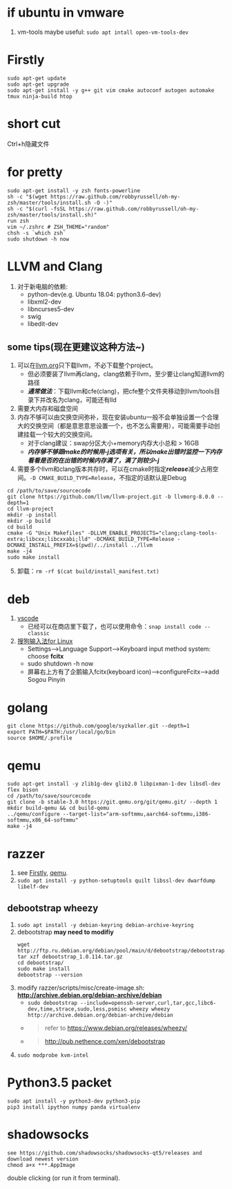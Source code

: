 # if ubuntu in vmware
1. vm-tools maybe useful: `sudo apt intall open-vm-tools-dev`

# Firstly<a name="firstly"></a>
```shell
sudo apt-get update
sudo apt-get upgrade
sudo apt-get install -y g++ git vim cmake autoconf autogen automake tmux ninja-build htop
```

# short cut
Ctrl+h隐藏文件

# for pretty
```shell
sudo apt-get install -y zsh fonts-powerline
sh -c "$(wget https://raw.github.com/robbyrussell/oh-my-zsh/master/tools/install.sh -O -)"
sh -c "$(curl -fsSL https://raw.github.com/robbyrussell/oh-my-zsh/master/tools/install.sh)"
run zsh
vim ~/.zshrc # ZSH_THEME="random"
chsh -s `which zsh`
sudo shutdown -h now
```

# LLVM and Clang
1. 对于新电脑的依赖:
    + python-dev(e.g. Ubuntu 18.04: python3.6-dev)
    + libxml2-dev
    + libncurses5-dev
    + swig
    + libedit-dev
## some tips(现在更建议这种方法~)
1. 可以在[llvm.org](http://releases.llvm.org/download.html)只下载llvm，不必下载整个project。
    + 但必须要装了llvm再clang，clang依赖于llvm，至少要让clang知道llvm的路径
    + ***通常做法***：下载llvm和cfe(clang)，把cfe整个文件夹移动到llvm/tools目录下并改名为clang，可能还有lld
2. 需要大内存和磁盘空间
3. 内存不够可以由交换空间弥补，现在安装ubuntu一般不会单独设置一个合理大的交换空间（都是意思意思设置一个，也不怎么需要用），可能需要手动创建挂载一个较大的交换空间。
    + 对于clang建议：swap分区大小+memory内存大小总和 > 16GB
    + ***内存够不够跟make的时候用-j选项有关，所以make出错时监控一下内存看看是否的在出错的时候内存满了，满了则较少-j***
4. 需要多个llvm和clang版本共存时，可以在cmake时指定***release***减少占用空间。`-D CMAKE_BUILD_TYPE=Release`，不指定的话默认是Debug
```shell
cd /path/to/save/sourcecode
git clone https://github.com/llvm/llvm-project.git -b llvmorg-8.0.0 --depth=1
cd llvm-project
mkdir -p install
mkdir -p build 
cd build
cmake -G "Unix Makefiles" -DLLVM_ENABLE_PROJECTS="clang;clang-tools-extra;libcxx;libcxxabi;lld" -DCMAKE_BUILD_TYPE=Release -DCMAKE_INSTALL_PREFIX=$(pwd)/../install ../llvm
make -j4
sudo make install
```
5. 卸载：`rm -rf $(cat build/install_manifest.txt)`

# deb
1. [vscode](https://code.visualstudio.com/)
    + 已经可以在商店里下载了，也可以使用命令：`snap install code --classic`
2. [搜狗输入法for Linux](https://pinyin.sogou.com/linux/)
    + Settings-->Language Support-->Keyboard input method system: choose **fcitx**
    + sudo shutdown -h now
    + 屏幕右上方有了企鹅输入fcitx(keyboard icon)-->configureFcitx-->add Sogou Pinyin

# golang
```shell
git clone https://github.com/google/syzkaller.git --depth=1
export PATH=$PATH:/usr/local/go/bin
source $HOME/.profile
```

# qemu<a name="qemu"></a>
```shell
sudo apt-get install -y zlib1g-dev glib2.0 libpixman-1-dev libsdl-dev flex bison
cd /path/to/save/sourcecode
git clone -b stable-3.0 https://git.qemu.org/git/qemu.git/ --depth 1
mkdir build-qemu && cd build-qemu
../qemu/configure --target-list="arm-softmmu,aarch64-softmmu,i386-softmmu,x86_64-softmmu"
make -j4
```

# razzer
1. see [Firstly](#firstly), [qemu](#qemu).
2. ```sudo apt install -y python-setuptools quilt libssl-dev dwarfdump libelf-dev```
## debootstrap wheezy
1. ```sudo apt install -y debian-keyring debian-archive-keyring```
2. debootstrap **may need to modifiy**
    ```shell
    wget http://ftp.ru.debian.org/debian/pool/main/d/debootstrap/debootstrap_1.0.115.tar.gz
    tar xzf debootstrap_1.0.114.tar.gz 
    cd debootstrap/
    sudo make install
    debootstrap --version
    ```
3. modify razzer/scripts/misc/create-image.sh: **http://archive.debian.org/debian-archive/debian**
    + ```sudo debootstrap --include=openssh-server,curl,tar,gcc,libc6-dev,time,strace,sudo,less,psmisc wheezy wheezy http://archive.debian.org/debian-archive/debian```
    + >refer to https://www.debian.org/releases/wheezy/
    + >http://pub.nethence.com/xen/debootstrap
4. ```sudo modprobe kvm-intel```


# Python3.5 packet
```shell
sudo apt install -y python3-dev python3-pip
pip3 install ipython numpy panda virtualenv
```

# shadowsocks
```shell
see https://github.com/shadowsocks/shadowsocks-qt5/releases and download newest version
chmod a+x ***.AppImage
```
double clicking (or run it from terminal).
